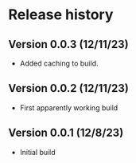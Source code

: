 # Release history

## Version 0.0.3 (12/11/23)
* Added caching to build.

## Version 0.0.2 (12/11/23)
* First apparently working build

## Version 0.0.1 (12/8/23)
* Initial build

